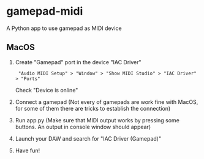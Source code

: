 # gamepad-midi
A Python app to use gamepad as MIDI device


## MacOS
1. Create "Gamepad" port in the device "IAC Driver" 

        "Audio MIDI Setup" > "Window" > "Show MIDI Studio" > "IAC Driver" > "Ports"
    Check "Device is online"
2. Connect a gamepad (Not every of gamepads are work fine with MacOS, for some of them there are tricks to establish the connection)
3. Run app.py (Make sure that MIDI output works by pressing some buttons. An output in console window should appear)
4. Launch your DAW and search for "IAC Driver (Gamepad)"
5. Have fun!